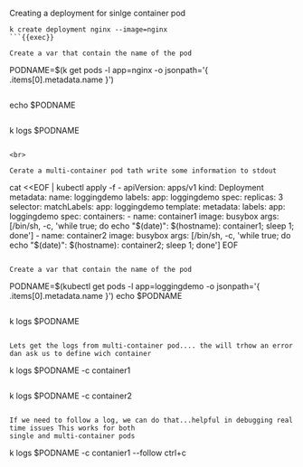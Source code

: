 
Creating a deployment for sinlge container pod

```
k create deployment nginx --image=nginx
```{{exec}}

Create a var that contain the name of the pod
```
PODNAME=$(k get pods -l app=nginx -o jsonpath='{ .items[0].metadata.name }')
```{{exec}}

```
echo $PODNAME
```{{exec}}

```
k logs $PODNAME
```{{exec}}

<br>

Cerate a multi-container pod tath write some information to stdout

```
cat <<EOF | kubectl apply -f -
apiVersion: apps/v1
kind: Deployment
metadata:
  name: loggingdemo
  labels:
    app: loggingdemo
spec:
  replicas: 3
  selector:
    matchLabels:
      app: loggingdemo
  template:
    metadata:
      labels:
        app: loggingdemo
    spec:
      containers:
      - name: container1
        image: busybox
        args: [/bin/sh, -c, 'while true; do echo "$(date)": $(hostname): container1; sleep 1; done']
      - name: container2
        image: busybox
        args: [/bin/sh, -c, 'while true; do echo "$(date)": $(hostname): container2; sleep 1; done']
EOF
```{{exec}}

Create a var that contain the name of the pod

```
PODNAME=$(kubectl get pods -l app=loggingdemo -o jsonpath='{ .items[0].metadata.name }')
echo $PODNAME
```{{exec}}

```
k logs $PODNAME
```{{exec}}

Lets get the logs from multi-container pod.... the will trhow an error dan ask us to define wich container

```
k logs $PODNAME -c container1
```{{exec}}

```
k logs $PODNAME -c container2
```{{exec}}

If we need to follow a log, we can do that...helpful in debugging real time issues This works for both
single and multi-container pods

```
k logs $PODNAME -c contanier1 --follow
ctrl+c
```{{exec}}



